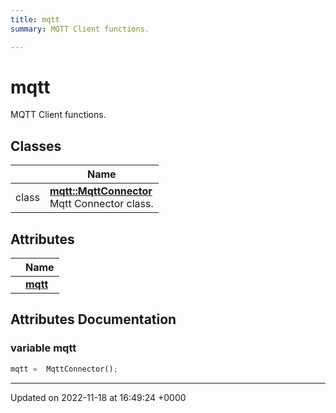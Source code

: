 ```yaml
---
title: mqtt
summary: MQTT Client functions. 

---
```


# mqtt

MQTT Client functions. 

## Classes

|                | Name           |
| -------------- | -------------- |
| class | **[mqtt::MqttConnector](/SignallingSystem-doc/audiosystem/Classes/classmqtt_1_1MqttConnector/)** <br>Mqtt Connector class.  |

## Attributes

|                | Name           |
| -------------- | -------------- |
| | **[mqtt](/SignallingSystem-doc/audiosystem/Namespaces/namespacemqtt/#variable-mqtt)**  |



## Attributes Documentation

### variable mqtt

```python
mqtt =  MqttConnector();
```





-------------------------------

Updated on 2022-11-18 at 16:49:24 +0000